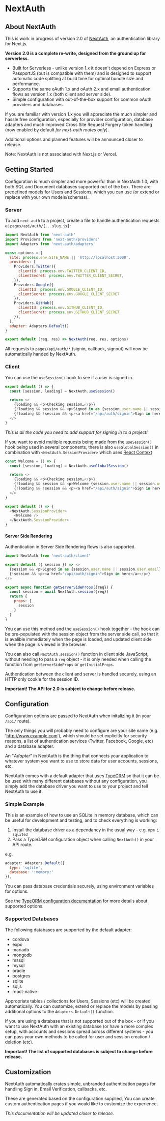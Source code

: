 # NextAuth

## About NextAuth

This is work in progress of version 2.0 of [NextAuth](https://github.com/iaincollins/next-auth/), an authentication library for Next.js.

**Version 2.0 is a complete re-write, designed from the ground up for serverless.**

* Built for Serverless - unlike version 1.x it doesn't depend on Express or PassportJS (but is compatible with them) and is designed to support automatic code splitting at build time for optimal bundle size and performance.
* Supports the same oAuth 1.x and oAuth 2.x and email authentication flows as version 1.x (both client and server side).
* Simple configuration with out-of-the-box support for common oAuth providers and databases.

If you are familiar with version 1.x you will appreciate the much simpler and hassle free configuration, especially for provider configuration, database adapters and much improved Cross Site Request Forgery token handling (now enabled by default *for next-auth routes only*).

Additional options and planned features will be announced closer to release.

Note: NextAuth is not associated with Next.js or Vercel.

## Getting Started

Configuration is much simpler and more powerful than in NextAuth 1.0, with both SQL and Document databases supported out of the box. There are predefined models for Users and Sessions, which you can use (or extend or replace with your own models/schemas).

### Server

To add `next-auth` to a project, create a file to handle authentication requests at `pages/api/auth/[...slug.js]`:

```javascript
import NextAuth from 'next-auth'
import Providers from 'next-auth/providers'
import Adapters from 'next-auth/adapters'

const options = {
  site: process.env.SITE_NAME || 'http://localhost:3000',
  providers: [
    Providers.Twitter({
      clientId: process.env.TWITTER_CLIENT_ID,
      clientSecret: process.env.TWITTER_CLIENT_SECRET,
    }),
    Providers.Google({
      clientId: process.env.GOOGLE_CLIENT_ID,
      clientSecret: process.env.GOOGLE_CLIENT_SECRET
    }),
    Providers.GitHub({
      clientId: process.env.GITHUB_CLIENT_ID,
      clientSecret: process.env.GITHUB_CLIENT_SECRET
    }),
  ],
  adapter: Adapters.Default()
}

export default (req, res) => NextAuth(req, res, options)
```

All requests to `pages/api/auth/*` (signin, callback, signout) will now be automatically handed by NextAuth.

### Client

You can use the `useSession()` hook to see if a user is signed in.

```javascript
export default () => {
  const [session, loading] = NextAuth.useSession()

  return <>
    {loading && <p>Checking session…</p>}
    {!loading && session && <p>Signed in as {session.user.name || session.user.email}.</p>}
    {!loading && !session && <p><a href="/api/auth/signin">Sign in here</p>}
  </>
}
```

*This is all the code you need to add support for signing in to a project!*

If you want to avoid multiple requests being made from the `useSession()` hook being used in several components, there is also `useGlobalSession()` in combination with `<NextAuth.SessionProvider>` which uses [React Context](https://reactjs.org/docs/context.html)

```javascript
const Welcome = () => {
  const [session, loading] = NextAuth.useGlobalSession()

  return <>
    {loading && <p>Checking session…</p>}
    {!loading && session && <p>Welcome {session.user.name || session.user.email}.</p>}
    {!loading && !session && <p><a href="/api/auth/signin">Sign in here</p>}
  </>
}

export default () => {
  <NextAuth.SessionProvider>
    <Welcome />
  </NextAuth.SessionProvider>
}
```

#### Server Side Rendering

Authentication in Server Side Rendering flows is also supported.

```javascript
import NextAuth from 'next-auth/client'

export default ({ session }) => <>
  {session && <p>Signed in as {session.user.name || session.user.email}.</p>}
  {!session && <p><a href="/api/auth/signin">Sign in here</a></p>}
</>

export async function getServerSideProps({req}) {
  const session = await NextAuth.session({req})
  return {
    props: {
      session
    }
  }
}
```

You can use this method and the `useSession()` hook together - the hook can be pre-populated with the session object from the server side call, so that it is avalible immediately when the page is loaded, and updated client side when the page is viewed in the browser.

You can also call `NextAuth.session()` function in client side JavaScript, without needing to pass a `req` object - it is only needed when calling the function from `getServerSideProps` or `getInitialProps`.

Authentication between the client and server is handled securely, using an HTTP only cookie for the session ID.

**Important! The API for 2.0 is subject to change before release.**

## Configuration

Configuration options are passed to NextAuth when initalizing it (in your `/api/` route).

The only things you will probably need to configure are your site name (e.g. 'http://www.example.com'), which should be set explicitly for security reasons, a list of authentication services (Twitter, Facebook, Google, etc) and a database adapter.

An "*Adapter*" in NextAuth is the thing that connects your application to whatever system you want to use to store data for user accounts, sessions, etc.

NextAuth comes with a default adapter that uses [TypeORM](https://typeorm.io/) so that it can be be used with many different databases without any configuration, you simply add the database driver you want to use to your project and tell NextAuth to use it.

### Simple Example

This is an example of how to use an SQLite in memory database, which can be useful for development and testing, and to check everything is working:

1. Install the database driver as a dependancy in the usual way - e.g. `npm i sqlite3`
2. Pass a *TypeORM* configuration object when calling `NextAuth()` in your API route.

e.g.

```javascript
adapter: Adapters.Default({
  type: 'sqlite',
  database: ':memory:'
}),
```

You can pass database credentials securely, using environment variables for options.

See the [TypeORM configuration documentation](https://github.com/typeorm/typeorm/blob/master/docs/using-ormconfig.md) for more details about supported options.

### Supported Databases

The following databases are supported by the default adapter:

* cordova
* expo
* mariadb
* mongodb
* mssql
* mysql
* oracle
* postgres
* sqlite
* sqljs
* react-native

Appropriate tables / collections for Users, Sessions (etc) will be created automatically. You can customize, extend or replace the models by passing additional options to the `Adapters.Default()` function.

If you are using a database that is not supported out of the box - or if you want to use NextAuth with an existing database (or have a more complex setup, with accounts and sessions spread across different systems - you can pass your own methods to be called for user and session creation / deletion (etc).

**Important! The list of supported databases is subject to change before release.**

## Customization

NextAuth automatically crates simple, unbranded authentication pages for handling Sign in, Email Verification, callbacks, etc.

These are generated based on the configuration supplied, You can create custom authentication pages if you would like to customize the experience.

*This documentation will be updated closer to release.*